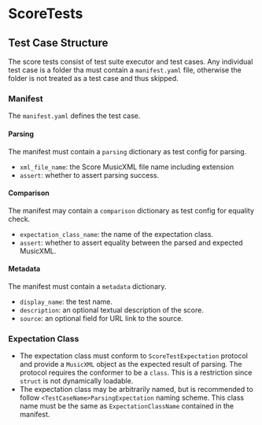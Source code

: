 # ScoreTests

## Test Case Structure
The score tests consist of test suite executor and test cases. Any individual test case is a folder tha must contain a `manifest.yaml` file, otherwise the folder is not treated as a test case and thus skipped.

### Manifest
The `manifest.yaml`  defines the test case.

#### Parsing
The manifest must contain a `parsing` dictionary as test config for parsing.
- `xml_file_name`: the Score MusicXML file name including extension
- `assert`: whether to assert parsing success.

#### Comparison
The manifest may contain a `comparison` dictionary as test config for equality check.
- `expectation_class_name`: the name of the expectation class.
- `assert`: whether to assert equality between the parsed and expected MusicXML.

#### Metadata
The manifest must contain a `metadata` dictionary.
- `display_name`: the test name.
- `description`: an optional textual description of the score.
- `source`: an optional field for URL link to the source.

### Expectation Class
- The expectation class must conform to `ScoreTestExpectation` protocol and provide a `MusicXML` object as the expected result of parsing. The protocol requires the conformer to be a `class`. This is a restriction since `struct` is not dynamically loadable.
- The expectation class may be arbitrarily named, but is recommended to follow `<TestCaseName>ParsingExpectation` naming scheme. This class name must be the same as `ExpectationClassName` contained in the manifest.


